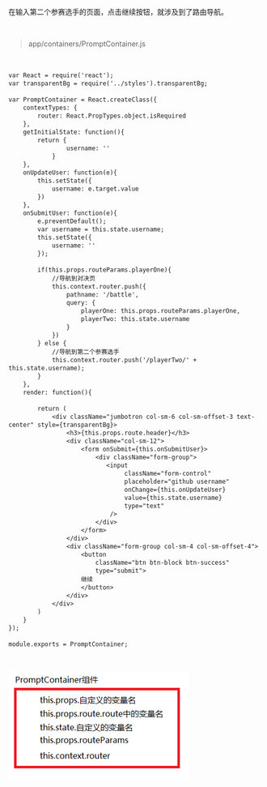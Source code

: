 在输入第二个参赛选手的页面，点击继续按钮，就涉及到了路由导航。

<br>

> app/containers/PromptContainer.js

<br>

	var React = require('react');
	var transparentBg = require('../styles').transparentBg;
	
	var PromptContainer = React.createClass({
	    contextTypes: {
	        router: React.PropTypes.object.isRequired
	    },
	    getInitialState: function(){
	        return {
	                username: ''
	            }
	    },
	    onUpdateUser: function(e){
	        this.setState({
	            username: e.target.value
	        })
	    },
	    onSubmitUser: function(e){
	        e.preventDefault();
	        var username = this.state.username;
	        this.setState({
	            username: ''
	        });
	        
	        if(this.props.routeParams.playerOne){
	            //导航到对决页
	            this.context.router.push({
	                pathname: '/battle',
	                query: {
	                    playerOne: this.props.routeParams.playerOne,
	                    playerTwo: this.state.username
	                }
	            })
	        } else {
	            //导航到第二个参赛选手
	            this.context.router.push('/playerTwo/' + this.state.username);
	        }
	    },
	    render: function(){
	       
	        return (
	            <div className="jumbotron col-sm-6 col-sm-offset-3 text-center" style={transparentBg}>
	                <h3>{this.props.route.header}</h3>
	                <div className="col-sm-12">
	                    <form onSubmit={this.onSubmitUser}>
	                        <div className="form-group">
	                           <input 
	                                className="form-control"
	                                placeholder="github username"
	                                onChange={this.onUpdateUser}
	                                value={this.state.username}
	                                type="text"
	                            />
	                        </div>
	                    </form>
	                </div>
	                <div className="form-group col-sm-4 col-sm-offset-4">
	                    <button
	                        className="btn btn-block btn-success"
	                        type="submit">
	                    继续
	                    </button>
	                </div>
	            </div>
	        )
	    }
	});
	
	module.exports = PromptContainer;

<br>

![](./imgs/9.png)